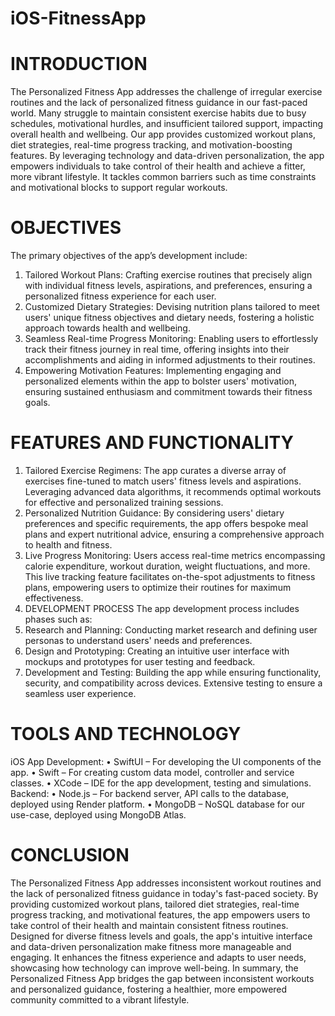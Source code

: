 # iOS-FitnessApp

# INTRODUCTION
The Personalized Fitness App addresses the challenge of irregular exercise routines and the lack of personalized fitness guidance in our fast-paced world. Many struggle to maintain consistent exercise habits due to busy schedules, motivational hurdles, and insufficient tailored support, impacting overall health and wellbeing. Our app provides customized workout plans, diet strategies, real-time progress tracking, and motivation-boosting features. By leveraging technology and data-driven personalization, the app empowers individuals to take control of their health and achieve a fitter, more vibrant lifestyle. It tackles common barriers such as time constraints and motivational blocks to support regular workouts.


# OBJECTIVES
The primary objectives of the app’s development include:
1. Tailored Workout Plans: Crafting exercise routines that precisely align with individual fitness levels, aspirations, and preferences, ensuring a personalized fitness experience for each user.
2. Customized Dietary Strategies: Devising nutrition plans tailored to meet users' unique fitness objectives and dietary needs, fostering a holistic approach towards health and wellbeing.
3. Seamless Real-time Progress Monitoring: Enabling users to effortlessly track their fitness journey in real time, offering insights into their accomplishments and aiding in informed adjustments to their routines.
4. Empowering Motivation Features: Implementing engaging and personalized elements within the app to bolster users' motivation, ensuring sustained enthusiasm and commitment
towards their fitness goals.


# FEATURES AND FUNCTIONALITY
1. Tailored Exercise Regimens: The app curates a diverse array of exercises fine-tuned to match users' fitness levels and aspirations. Leveraging advanced data algorithms, it
recommends optimal workouts for effective and personalized training sessions.
2. Personalized Nutrition Guidance: By considering users' dietary preferences and specific requirements, the app offers bespoke meal plans and expert nutritional advice, ensuring a comprehensive approach to health and fitness.
3. Live Progress Monitoring: Users access real-time metrics encompassing calorie expenditure, workout duration, weight fluctuations, and more. This live tracking feature
facilitates on-the-spot adjustments to fitness plans, empowering users to optimize their routines for maximum effectiveness.
4. DEVELOPMENT PROCESS
The app development process includes phases such as:
1. Research and Planning: Conducting market research and defining user personas to understand users' needs and preferences.
2. Design and Prototyping: Creating an intuitive user interface with mockups and prototypes for user testing and feedback.
3. Development and Testing: Building the app while ensuring functionality, security, and compatibility across devices. Extensive testing to ensure a seamless user experience.


# TOOLS AND TECHNOLOGY
iOS App Development:
• SwiftUI – For developing the UI components of the app.
• Swift – For creating custom data model, controller and service classes.
• XCode – IDE for the app development, testing and simulations.
Backend:
• Node.js – For backend server, API calls to the database, deployed using Render platform.
• MongoDB – NoSQL database for our use-case, deployed using MongoDB Atlas.


# CONCLUSION
The Personalized Fitness App addresses inconsistent workout routines and the lack of personalized fitness guidance in today's fast-paced society. By providing customized workout plans, tailored diet strategies, real-time progress tracking, and motivational features, the app empowers users to take control of their health and maintain consistent fitness routines.
Designed for diverse fitness levels and goals, the app's intuitive interface and data-driven personalization make fitness more manageable and engaging. It enhances the fitness experience and adapts to user needs, showcasing how technology can improve well-being.
In summary, the Personalized Fitness App bridges the gap between inconsistent workouts and personalized guidance, fostering a healthier, more empowered community committed to a vibrant lifestyle.
